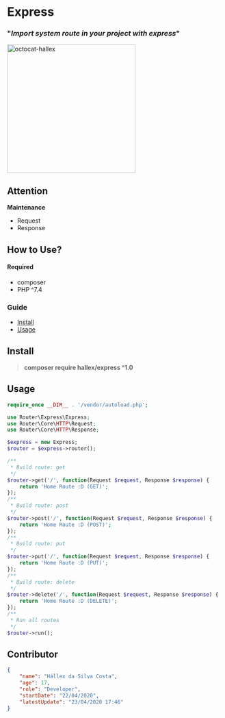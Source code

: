# Express

### "*Import system route in your project with express*"

<img src="https://user-images.githubusercontent.com/55293671/77607982-b7a2ca80-6efa-11ea-9c59-d82fba2e34d6.png" width="300" alt="octocat-hallex">

## Attention
**Maintenance**
* Request
* Response

## How to Use?

#### Required
* composer
* PHP ^7.4

### Guide
* [Install](#install)
* [Usage](#usage)

[](#install)
##  Install

> **composer require hallex/express ^1.0**

[](#usage)
## Usage
```php
require_once __DIR__ . '/vendor/autoload.php';

use Router\Express\Express;
use Router\Core\HTTP\Request;
use Router\Core\HTTP\Response;

$express = new Express;
$router = $express->router();

/**
 * Build route: get
 */
$router->get('/', function(Request $request, Response $response) {
	return 'Home Route :D (GET)';
});
/**
 * Build route: post
 */
$router->post('/', function(Request $request, Response $response) {
	return 'Home Route :D (POST)';
});
/**
 * Build route: put
 */
$router->put('/', function(Request $request, Response $response) {
	return 'Home Route :D (PUT)';
});
/**
 * Build route: delete
 */
$router->delete('/', function(Request $request, Response $response) {
	return 'Home Route :D (DELETE)';
});
/**
 * Run all routes
 */
$router->run();
```

## Contributor
```json
{
	"name": "Hállex da Silva Costa",
	"age": 17,
	"role": "Developer",
	"startDate": "22/04/2020",
	"latestUpdate": "23/04/2020 17:46"
}
```